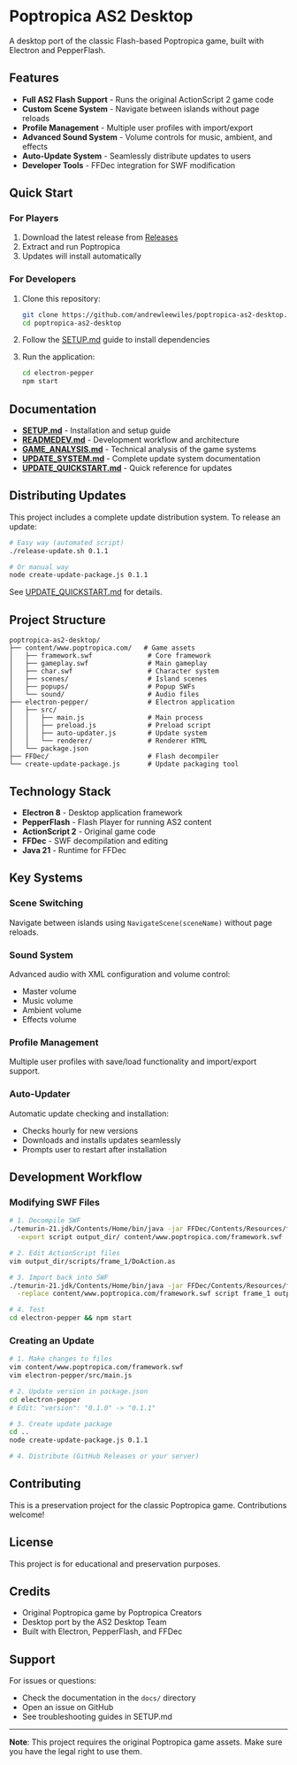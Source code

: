 # Poptropica AS2 Desktop

A desktop port of the classic Flash-based Poptropica game, built with Electron and PepperFlash.

## Features

- **Full AS2 Flash Support** - Runs the original ActionScript 2 game code
- **Custom Scene System** - Navigate between islands without page reloads
- **Profile Management** - Multiple user profiles with import/export
- **Advanced Sound System** - Volume controls for music, ambient, and effects
- **Auto-Update System** - Seamlessly distribute updates to users
- **Developer Tools** - FFDec integration for SWF modification

## Quick Start

### For Players

1. Download the latest release from [Releases](https://github.com/andrewleewiles/poptropica-as2-desktop/releases)
2. Extract and run Poptropica
3. Updates will install automatically

### For Developers

1. Clone this repository:
   ```bash
   git clone https://github.com/andrewleewiles/poptropica-as2-desktop.git
   cd poptropica-as2-desktop
   ```

2. Follow the [SETUP.md](SETUP.md) guide to install dependencies

3. Run the application:
   ```bash
   cd electron-pepper
   npm start
   ```

## Documentation

- **[SETUP.md](SETUP.md)** - Installation and setup guide
- **[READMEDEV.md](READMEDEV.md)** - Development workflow and architecture
- **[GAME_ANALYSIS.md](GAME_ANALYSIS.md)** - Technical analysis of the game systems
- **[UPDATE_SYSTEM.md](UPDATE_SYSTEM.md)** - Complete update system documentation
- **[UPDATE_QUICKSTART.md](UPDATE_QUICKSTART.md)** - Quick reference for updates

## Distributing Updates

This project includes a complete update distribution system. To release an update:

```bash
# Easy way (automated script)
./release-update.sh 0.1.1

# Or manual way
node create-update-package.js 0.1.1
```

See [UPDATE_QUICKSTART.md](UPDATE_QUICKSTART.md) for details.

## Project Structure

```
poptropica-as2-desktop/
├── content/www.poptropica.com/   # Game assets
│   ├── framework.swf              # Core framework
│   ├── gameplay.swf               # Main gameplay
│   ├── char.swf                   # Character system
│   ├── scenes/                    # Island scenes
│   ├── popups/                    # Popup SWFs
│   └── sound/                     # Audio files
├── electron-pepper/               # Electron application
│   ├── src/
│   │   ├── main.js                # Main process
│   │   ├── preload.js             # Preload script
│   │   ├── auto-updater.js        # Update system
│   │   └── renderer/              # Renderer HTML
│   └── package.json
├── FFDec/                         # Flash decompiler
└── create-update-package.js       # Update packaging tool
```

## Technology Stack

- **Electron 8** - Desktop application framework
- **PepperFlash** - Flash Player for running AS2 content
- **ActionScript 2** - Original game code
- **FFDec** - SWF decompilation and editing
- **Java 21** - Runtime for FFDec

## Key Systems

### Scene Switching
Navigate between islands using `NavigateScene(sceneName)` without page reloads.

### Sound System
Advanced audio with XML configuration and volume control:
- Master volume
- Music volume
- Ambient volume
- Effects volume

### Profile Management
Multiple user profiles with save/load functionality and import/export support.

### Auto-Updater
Automatic update checking and installation:
- Checks hourly for new versions
- Downloads and installs updates seamlessly
- Prompts user to restart after installation

## Development Workflow

### Modifying SWF Files

```bash
# 1. Decompile SWF
./temurin-21.jdk/Contents/Home/bin/java -jar FFDec/Contents/Resources/ffdec.jar \
  -export script output_dir/ content/www.poptropica.com/framework.swf

# 2. Edit ActionScript files
vim output_dir/scripts/frame_1/DoAction.as

# 3. Import back into SWF
./temurin-21.jdk/Contents/Home/bin/java -jar FFDec/Contents/Resources/ffdec.jar \
  -replace content/www.poptropica.com/framework.swf script frame_1 output_dir/scripts/frame_1/DoAction.as

# 4. Test
cd electron-pepper && npm start
```

### Creating an Update

```bash
# 1. Make changes to files
vim content/www.poptropica.com/framework.swf
vim electron-pepper/src/main.js

# 2. Update version in package.json
cd electron-pepper
# Edit: "version": "0.1.0" -> "0.1.1"

# 3. Create update package
cd ..
node create-update-package.js 0.1.1

# 4. Distribute (GitHub Releases or your server)
```

## Contributing

This is a preservation project for the classic Poptropica game. Contributions welcome!

## License

This project is for educational and preservation purposes.

## Credits

- Original Poptropica game by Poptropica Creators
- Desktop port by the AS2 Desktop Team
- Built with Electron, PepperFlash, and FFDec

## Support

For issues or questions:
- Check the documentation in the `docs/` directory
- Open an issue on GitHub
- See troubleshooting guides in SETUP.md

---

**Note**: This project requires the original Poptropica game assets. Make sure you have the legal right to use them.
